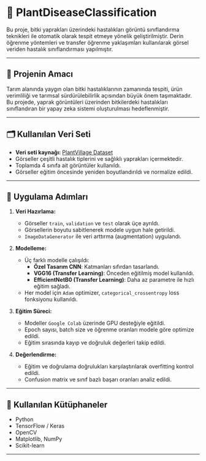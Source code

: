 # 🌿 PlantDiseaseClassification

Bu proje, bitki yaprakları üzerindeki hastalıkları görüntü sınıflandırma teknikleri ile otomatik olarak tespit etmeye yönelik geliştirilmiştir. Derin öğrenme yöntemleri ve transfer öğrenme yaklaşımları kullanılarak görsel veriden hastalık sınıflandırması yapılmıştır.

---

## 🎯 Projenin Amacı

Tarım alanında yaygın olan bitki hastalıklarının zamanında tespiti, ürün verimliliği ve tarımsal sürdürülebilirlik açısından büyük önem taşımaktadır. Bu projede, yaprak görüntüleri üzerinden bitkilerdeki hastalıkları sınıflandıran bir yapay zeka sistemi oluşturulması hedeflenmiştir.

---

## 🗂️ Kullanılan Veri Seti

- **Veri seti kaynağı:** [PlantVillage Dataset](https://www.kaggle.com/datasets/emmarex/plantdisease)
- Görseller çeşitli hastalık tiplerini ve sağlıklı yaprakları içermektedir.
- Toplamda 4 sınıfa ait görüntüler kullanıldı.
- Görseller eğitim öncesinde yeniden boyutlandırıldı ve normalize edildi.

---

## 🔧 Uygulama Adımları

1. **Veri Hazırlama:**
   - Görseller `train`, `validation` ve `test` olarak üçe ayrıldı.
   - Görsellerin boyutu sabitlenerek modele uygun hale getirildi.
   - `ImageDataGenerator` ile veri arttırma (augmentation) uygulandı.

2. **Modelleme:**
   - Üç farklı modelle çalışıldı:
     - **Özel Tasarım CNN**: Katmanları sıfırdan tasarlandı.
     - **VGG16 (Transfer Learning)**: Önceden eğitilmiş model kullanıldı.
     - **EfficientNetB0 (Transfer Learning)**: Daha az parametre ile hızlı eğitim sağladı.
   - Her model için `Adam` optimizer, `categorical_crossentropy` loss fonksiyonu kullanıldı.

3. **Eğitim Süreci:**
   - Modeller `Google Colab` üzerinde GPU desteğiyle eğitildi.
   - Epoch sayısı, batch size ve öğrenme oranları modele göre optimize edildi.
   - Eğitim sırasında kayıp ve doğruluk değerleri takip edildi.

4. **Değerlendirme:**
   - Eğitim ve doğrulama doğrulukları karşılaştırılarak overfitting kontrol edildi.
   - Confusion matrix ve sınıf bazlı başarı oranları analiz edildi.

---

## 🧰 Kullanılan Kütüphaneler

- Python
- TensorFlow / Keras
- OpenCV
- Matplotlib, NumPy
- Scikit-learn

---
